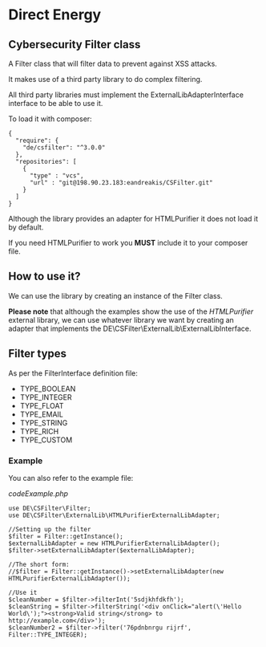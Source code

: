 # Direct Energy

## Cybersecurity Filter class

A Filter class that will filter data to prevent against XSS attacks.

It makes use of a third party library to do complex filtering.

All third party libraries must implement the ExternalLibAdapterInterface interface to be able to use it.

To load it with composer:

```
{
  "require": {
    "de/csfilter": "^3.0.0"
  },
  "repositories": [
    {
      "type" : "vcs",
      "url" : "git@198.90.23.183:eandreakis/CSFilter.git"
    }
  ]
}
```

Although the library provides an adapter for HTMLPurifier it does not load it by default.

If you need HTMLPurifier to work you **MUST** include it to your composer file.

## How to use it?

We can use the library by creating an instance of the Filter class.

**Please note** that although the examples show the use of the *HTMLPurifier* external library, we can use whatever library we want by creating an adapter that implements the DE\CSFilter\ExternalLib\ExternalLibInterface.

## Filter types

As per the FilterInterface definition file:

- TYPE_BOOLEAN
- TYPE_INTEGER
- TYPE_FLOAT
- TYPE_EMAIL
- TYPE_STRING
- TYPE_RICH
- TYPE_CUSTOM

### Example

You can also refer to the example file:

*codeExample.php*

```
use DE\CSFilter\Filter;
use DE\CSFilter\ExternalLib\HTMLPurifierExternalLibAdapter;

//Setting up the filter
$filter = Filter::getInstance();
$externalLibAdapter = new HTMLPurifierExternalLibAdapter();
$filter->setExternalLibAdapter($externalLibAdapter);

//The short form:
//$filter = Filter::getInstance()->setExternalLibAdapter(new HTMLPurifierExternalLibAdapter());

//Use it
$cleanNumber = $filter->filterInt('5sdjkhfdkfh');
$cleanString = $filter->filterString('<div onClick="alert(\'Hello World\');"><strong>Valid string</strong> to http://example.com</div>');
$cleanNumber2 = $filter->filter('76pdnbnrgu rijrf', Filter::TYPE_INTEGER);
```